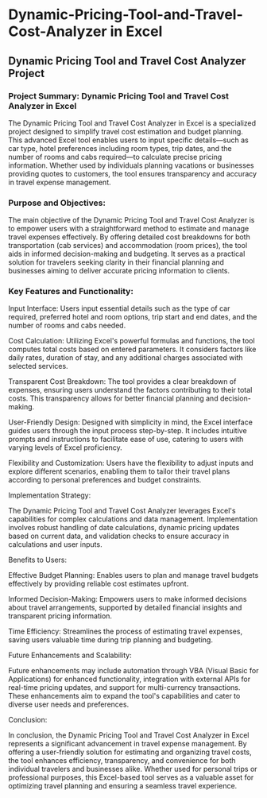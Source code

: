 # Dynamic-Pricing-Tool-and-Travel-Cost-Analyzer in Excel
## Dynamic Pricing Tool and Travel Cost Analyzer Project
### Project Summary: Dynamic Pricing Tool and Travel Cost Analyzer in Excel

The Dynamic Pricing Tool and Travel Cost Analyzer in Excel is a specialized project designed to simplify travel cost estimation and budget planning. This advanced Excel tool enables users to input specific details—such as car type, hotel preferences including room types, trip dates, and the number of rooms and cabs required—to calculate precise pricing information. Whether used by individuals planning vacations or businesses providing quotes to customers, the tool ensures transparency and accuracy in travel expense management.

### Purpose and Objectives:

The main objective of the Dynamic Pricing Tool and Travel Cost Analyzer is to empower users with a straightforward method to estimate and manage travel expenses effectively. By offering detailed cost breakdowns for both transportation (cab services) and accommodation (room prices), the tool aids in informed decision-making and budgeting. It serves as a practical solution for travelers seeking clarity in their financial planning and businesses aiming to deliver accurate pricing information to clients.

### Key Features and Functionality:

Input Interface: Users input essential details such as the type of car required, preferred hotel and room options, trip start and end dates, and the number of rooms and cabs needed.

Cost Calculation: Utilizing Excel's powerful formulas and functions, the tool computes total costs based on entered parameters. It considers factors like daily rates, duration of stay, and any additional charges associated with selected services.

Transparent Cost Breakdown: The tool provides a clear breakdown of expenses, ensuring users understand the factors contributing to their total costs. This transparency allows for better financial planning and decision-making.

User-Friendly Design: Designed with simplicity in mind, the Excel interface guides users through the input process step-by-step. It includes intuitive prompts and instructions to facilitate ease of use, catering to users with varying levels of Excel proficiency.

Flexibility and Customization: Users have the flexibility to adjust inputs and explore different scenarios, enabling them to tailor their travel plans according to personal preferences and budget constraints.

Implementation Strategy:

The Dynamic Pricing Tool and Travel Cost Analyzer leverages Excel's capabilities for complex calculations and data management. Implementation involves robust handling of date calculations, dynamic pricing updates based on current data, and validation checks to ensure accuracy in calculations and user inputs.

Benefits to Users:

Effective Budget Planning: Enables users to plan and manage travel budgets effectively by providing reliable cost estimates upfront.

Informed Decision-Making: Empowers users to make informed decisions about travel arrangements, supported by detailed financial insights and transparent pricing information.

Time Efficiency: Streamlines the process of estimating travel expenses, saving users valuable time during trip planning and budgeting.

Future Enhancements and Scalability:

Future enhancements may include automation through VBA (Visual Basic for Applications) for enhanced functionality, integration with external APIs for real-time pricing updates, and support for multi-currency transactions. These enhancements aim to expand the tool's capabilities and cater to diverse user needs and preferences.

Conclusion:

In conclusion, the Dynamic Pricing Tool and Travel Cost Analyzer in Excel represents a significant advancement in travel expense management. By offering a user-friendly solution for estimating and organizing travel costs, the tool enhances efficiency, transparency, and convenience for both individual travelers and businesses alike. Whether used for personal trips or professional purposes, this Excel-based tool serves as a valuable asset for optimizing travel planning and ensuring a seamless travel experience.




